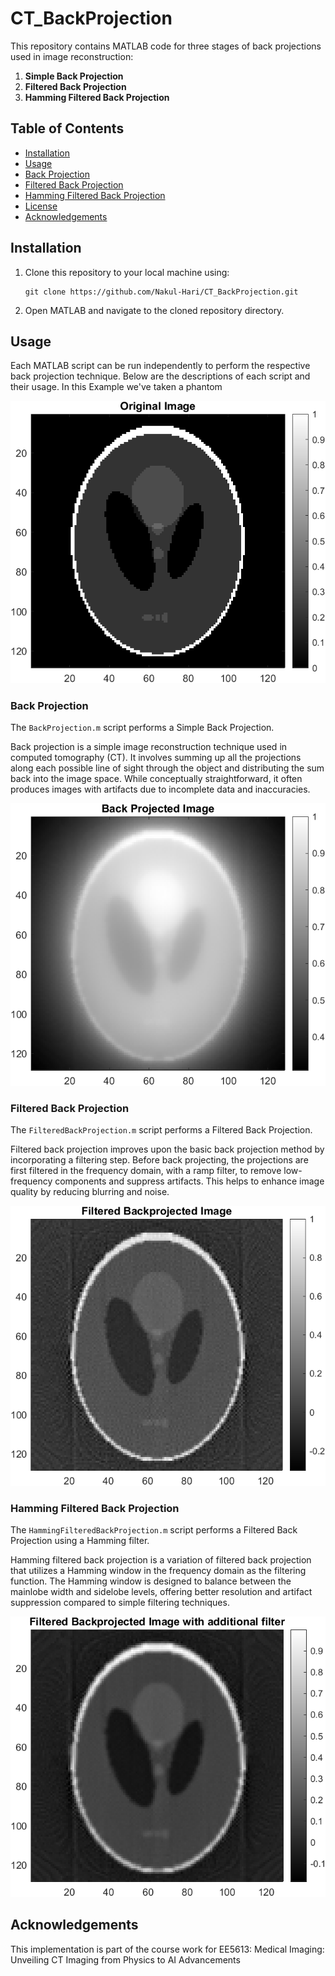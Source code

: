 # CT_BackProjection
This repository contains MATLAB code for three stages of back projections used in image reconstruction: 
1. **Simple Back Projection**
2. **Filtered Back Projection**
3. **Hamming Filtered Back Projection**

## Table of Contents

- [Installation](#installation)
- [Usage](#usage)
- [Back Projection](#back-projection)
- [Filtered Back Projection](#filtered-back-projection)
- [Hamming Filtered Back Projection](#hamming-filtered-back-projection)
- [License](#license)
- [Acknowledgements](#acknowledgements)

## Installation

1. Clone this repository to your local machine using:
    ```
    git clone https://github.com/Nakul-Hari/CT_BackProjection.git
    ```
2. Open MATLAB and navigate to the cloned repository directory.

## Usage

Each MATLAB script can be run independently to perform the respective back projection technique. Below are the descriptions of each script and their usage. In this Example we've taken a phantom

![Phantom Image](images/Original_Phantom_Image.png)


### Back Projection

The `BackProjection.m` script performs a Simple Back Projection.

Back projection is a simple image reconstruction technique used in computed tomography (CT). It involves summing up all the projections along each possible line of sight through the object and distributing the sum back into the image space. While conceptually straightforward, it often produces images with artifacts due to incomplete data and inaccuracies.

![Simple Back-Projected Phantom Image](images/BackProjected_Phantom_Image.png)

### Filtered Back Projection

The `FilteredBackProjection.m` script performs a Filtered Back Projection.

Filtered back projection improves upon the basic back projection method by incorporating a filtering step. Before back projecting, the projections are first filtered in the frequency domain, with a ramp filter, to remove low-frequency components and suppress artifacts. This helps to enhance image quality by reducing blurring and noise.

![Filtered Back-Projected Phantom Image](images/FilteredBackProjected_Phantom_Image.png)

### Hamming Filtered Back Projection

The `HammingFilteredBackProjection.m` script performs a Filtered Back Projection using a Hamming filter.

Hamming filtered back projection is a variation of filtered back projection that utilizes a Hamming window in the frequency domain as the filtering function. The Hamming window is designed to balance between the mainlobe width and sidelobe levels, offering better resolution and artifact suppression compared to simple filtering techniques.

![Hamming Filtered Back-Projected Phantom Image](images/HammingFilteredBackProjected_Phantom_Image.png)

## Acknowledgements

This implementation is part of the course work for EE5613: Medical Imaging: Unveiling CT Imaging from Physics to AI Advancements
